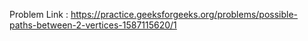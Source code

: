 Problem Link : https://practice.geeksforgeeks.org/problems/possible-paths-between-2-vertices-1587115620/1